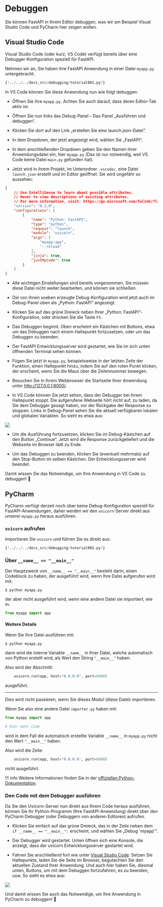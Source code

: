 # Debuggen

Sie können FastAPI in Ihrem Editor debuggen, was wir am Beispiel Visual Studio Code und PyCharm hier zeigen wollen.

## Visual Studio Code

Visual Studio Code (oder kurz, VS Code) verfügt bereits über eine Debugger-Konfiguration speziell für FastAPI.

Nehmen wir an, Sie haben ihre FastAPI Anwendung in einer Datei `myapp.py` untergebracht:

```Python
{!../../../docs_src/debugging/tutorial001.py!}
```

In VS Code können Sie diese Anwendung nun wie folgt debuggen:

* Öffnen Sie ihre `myapp.py`. Achten Sie auch darauf, dass deren Editor-Tab aktiv ist.

* Öffnen Sie nun links das Debug-Panel – Das Panel „Ausführen und debuggen“.

* Klicken Sie dort auf den Link „erstellen Sie eine launch.json-Datei“.

* In dem Dropdown, der jetzt angezeigt wird, wählen Sie „FastAPI“.

* In dem anschließenden Dropdown geben Sie den Namen ihrer Anwendungsdatei ein, hier `myapp.py` (Das ist nur notwendig, weil VS Code keine Datei `main.py` gefunden hat).

* Jetzt wird in ihrem Projekt, im Unterordner `.vscode/`, eine Datei `launch.json` erstellt und im Editor geöffnet. Sie wird ungefähr so aussehen:

```json
{
    // Use IntelliSense to learn about possible attributes.
    // Hover to view descriptions of existing attributes.
    // For more information, visit: https://go.microsoft.com/fwlink/?linkid=830387
    "version": "0.2.0",
    "configurations": [
        {
            "name": "Python: FastAPI",
            "type": "python",
            "request": "launch",
            "module": "uvicorn",
            "args": [
                "myapp:app",
                "--reload"
            ],
            "jinja": true,
            "justMyCode": true
        }
    ]
}
```

* Alle wichtigen Einstellungen sind bereits vorgenommen, Sie müssen diese Datei nicht weiter bearbeiten, und können sie schließen.

* Die von ihnen soeben erzeugte Debug-Konfiguration wird jetzt auch im Debug-Panel oben als „Python: FastAPI“ angezeigt.

* Klicken Sie auf das grüne Dreieck neben Ihrer „Python: FastAPI“- Konfiguration, oder drücken Sie die Taste `F5`.

*  Das Debuggen beginnt. Oben erscheint ein Kästchen mit Buttons, etwa um das Debuggen nach einem Haltepunkt fortzusetzen, oder um das Debuggen zu beenden.

* Der FastAPI Entwicklungsserver wird gestartet, wie Sie im sich unten öffnenden Terminal sehen können.

* Fügen Sie jetzt in `myapp.py`, beispielsweise in der letzten Zeile der Funktion, einen Haltepunkt hinzu, indem Sie auf den roten Punkt klicken, der erscheint, wenn Sie die Maus über die Zeilennummer bewegen.

* Besuchen Sie in Ihrem Webbrowser die Startseite Ihrer Anwendung unter <a href="http://127.0.0.1:8000/" class="external-link" target="_blank">http://127.0.0.1:8000/</a>.

* In VS Code können Sie jetzt sehen, dass der Debugger bei ihrem Haltepunkt stoppt. Die aufgerufene Webseite hört nicht auf, zu laden, da Sie dem Debugger gesagt haben, vor der Rückgabe der Response zu stoppen. Links in Debug-Panel sehen Sie die aktuell verfügbaren lokalen und globalen Variablen. So sieht es etwa aus:

<img src="/img/tutorial/debugging/image01.png">

* Um die Ausführung fortzusetzen, klicken Sie im Debug-Kästchen auf den Button „Continue“. Jetzt wird die Response zurückgeliefert und die Webseite im Browser lädt zu Ende.

* Um das Debuggen zu beenden, klicken Sie (eventuell mehrmals) auf den Stop-Button im selben Kästchen. Der Entwicklungsserver wird beendet.

Damit wissen Sie das Notwendige, um Ihre Anwendung in VS Code zu debuggen! 🚀

## PyCharm

PyCharm verfügt derzeit noch über keine Debug-Konfiguration speziell für FastAPI-Anwendungen, daher werden wir den `uvicorn`-Server direkt aus unserer `myapp.py` heraus ausführen.

### `uvicorn` aufrufen

Importieren Sie  `uvicorn` und führen Sie es direkt aus:

```Python hl_lines="1  15"
{!../../../docs_src/debugging/tutorial002.py!}
```

### Über `__name__ == "__main__"`

Der Hauptzweck von `__name__ == "__main__"` besteht darin, einen Codeblock zu haben, der ausgeführt wird, wenn Ihre Datei aufgerufen wird mit:

<div class="termy">

```console
$ python myapp.py
```

</div>

der aber nicht ausgeführt wird, wenn eine andere Datei sie importiert, wie in:

```Python
from myapp import app
```

#### Weitere Details

Wenn Sie Ihre Datei ausführen mit:

<div class="termy">

```console
$ python myapp.py
```

</div>

dann wird die interne Variable `__name__` in Ihrer Datei, welche automatisch von Python erstellt wird, als Wert den String `"__main__"` haben.

Also wird der Abschnitt:

```Python
    uvicorn.run(app, host="0.0.0.0", port=8000)
```

ausgeführt.

---

Dies wird nicht passieren, wenn Sie dieses Modul (diese Datei) importieren.

Wenn Sie also eine andere Datei `importer.py` haben mit:

```Python
from myapp import app

# Hier mehr Code
```

wird in dem Fall die automatisch erstellte Variable `__name__` in `myapp.py` nicht den Wert `"__main__"` haben.

Also wird die Zeile:

```Python
    uvicorn.run(app, host="0.0.0.0", port=8000)
```

nicht ausgeführt.

!!! info
    Weitere Informationen finden Sie in der <a href="https://docs.python.org/3/library/__main__.html" class="external-link" target="_blank">offiziellen Python-Dokumentation</a>.

### Den Code mit dem Debugger ausführen

Da Sie den Uvicorn-Server nun direkt aus Ihrem Code heraus ausführen, können Sie Ihr Python-Programm (Ihre FastAPI-Anwendung) direkt über den PyCharm Debugger (oder Debuggern von anderen Editoren) aufrufen.

* Klicken Sie einfach auf das grüne Dreieck, das in der Zeile neben dem `if __name__ == "__main__":` erscheint, und wählen Sie „Debug 'myapp'“.

* Der Debugger wird gestartet. Unten öffnen sich eine Konsole, die anzeigt, dass der uvicorn Entwicklungsserver gestartet wird.

* Fahren Sie anschließend fort wie unter [Visual Studio Code](#visual-studio-code): Setzen Sie Haltepunkte, laden Sie die Seite im Browser, begutachten Sie den aktuellen Zustand Ihrer Anwendung. Und auch hier haben Sie, diesmal unten, Buttons, um mit dem Debuggen fortzufahren, es zu beenden, usw. So sieht es etwa aus:

<img src="/img/tutorial/debugging/image02.png">

Und damit wissen Sie auch das Notwendige, um Ihre Anwendung in PyCharm zu debuggen! 🚀
